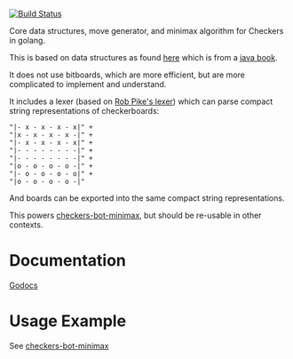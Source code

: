 [![Build Status](https://drone.io/github.com/tleyden/checkers-core/status.png)](https://drone.io/github.com/tleyden/checkers-core/latest)

Core data structures, move generator, and minimax algorithm for Checkers in golang.

This is based on data structures as found [here](http://math.hws.edu/eck/cs124/javanotes6/source/Checkers.java) which is from a [java book](http://math.hws.edu/javanotes/c7/s5.html).

It does not use bitboards, which are more efficient, but are more complicated to implement and understand.

It includes a lexer (based on [Rob Pike's lexer](http://www.youtube.com/watch?v=HxaD_trXwRE)) which can parse compact string representations of checkerboards:

```
"|- x - x - x - x|" +
"|x - x - x - x -|" +
"|- x - x - x - x|" +
"|- - - - - - - -|" +
"|- - - - - - - -|" +
"|o - o - o - o -|" +
"|- o - o - o - o|" +
"|o - o - o - o -|"
```

And boards can be exported into the same compact string representations.  

This powers [checkers-bot-minimax](https://github.com/tleyden/checkers-bot-minimax), but should be re-usable in other contexts. 

# Documentation

[Godocs](http://godoc.org/github.com/tleyden/checkers-core)

# Usage Example

See [checkers-bot-minimax](https://github.com/tleyden/checkers-bot-minimax)


